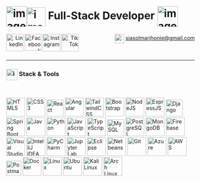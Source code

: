 # <img src="https://github.com/user-attachments/assets/2dd2612e-52c8-4733-aaf5-ba02b0d2797c" alt="image" width="55" align="center" /><img src="https://github.com/user-attachments/assets/bbaccd70-2903-44c4-bee7-4d6b1fb14bab" alt="image" width="50" align="center" /> **Full-Stack Developer** <img src="https://github.com/user-attachments/assets/ef91acaf-f840-47b3-a61e-23ec73050d81" alt="image" width="55" align="center" />
 




<div align="right" justify-content="center">
  <a href="https://www.linkedin.com/in/marjhonie-siasol/" target="_blank"><img src="https://img.icons8.com/color/240/linkedin-circled--v1.png" alt="LinkedIn"width="46" height="46" align="left"/></a>
  <a href="https://www.facebook.com/marjhonie.dev" target="_blank"><img src="https://img.icons8.com/fluency/240/facebook-new.png" alt="Facebook" width="45" height="45" align="left"/></a>
  <a href="https://www.instagram.com/marjhonie.dev/" target="_blank"><img src="https://img.icons8.com/fluency/240/instagram-new.png" alt="Instagram" width="47" height="47" align="left"/></a>
  <a href="https://www.tiktok.com/@marjhonie.dev" target="_blank"><img src="https://img.icons8.com/color/480/tiktok--v1.png" alt="TikTok" width="47" height="47" align="left"/></a>

  <img src="https://img.icons8.com/color/100/gmail-new.png" alt="gmail" width="25" height="25" align="center"/> siasolmarjhonie@gmail.com
</div>

<br>

---

### <img src="https://github.com/user-attachments/assets/744e0cbd-18c1-4db7-9317-56dc9cf90619" alt="image" width="30" align="center" /> Stack & Tools

<br>

<p align="left">
    <img width="50" height="50" src="https://img.icons8.com/color/100/html-5.png" alt="HTML5">
    <img width="50" height="50" src="https://img.icons8.com/color/100/css3.png" alt="CSS3">
    <img width="45" height="45" src="https://img.icons8.com/color/100/react-native.png" alt="React">
    <img width="50" height="50" src="https://img.icons8.com/color/100/angularjs.png" alt="Angular">
    <img width="50" height="50" src="https://img.icons8.com/color/100/tailwindcss.png" alt="TailwindCSS">
    <img width="50" height="50" src="https://img.icons8.com/color/100/bootstrap.png" alt="Bootstrap">
    <img width="50" height="50" src="https://img.icons8.com/fluency/144/node-js.png" alt="NodeJS">
    <img width="50" height="50" src="https://img.icons8.com/officexs/160/express-js.png" alt="ExpressJS">
    <img width="45" height="45" src="https://img.icons8.com/external-tal-revivo-shadow-tal-revivo/96/external-django-a-high-level-python-web-framework-that-encourages-rapid-development-logo-shadow-tal-revivo.png" alt="Django">
    <img width="50" height="50" src="https://img.icons8.com/color/100/spring-logo.png" alt="Spring Boot">
    <img width="50" height="50" src="https://img.icons8.com/color/100/java-coffee-cup-logo.png" alt="Java">
    <img width="50" height="50" src="https://img.icons8.com/color/100/python.png" alt="Python">
    <img width="50" height="50" src="https://img.icons8.com/color/100/javascript.png" alt="JavaScript">
    <img width="50" height="50" src="https://img.icons8.com/color/100/typescript.png" alt="TypeScript">
    <img width="45" height="45" src="https://img.icons8.com/external-those-icons-flat-those-icons/96/external-MySQL-programming-and-development-those-icons-flat-those-icons.png" alt="MySQL">
    <img width="50" height="50" src="https://img.icons8.com/color/100/postgreesql.png" alt="PostgreSQL"/>
    <img width="50" height="50" src="https://img.icons8.com/external-tal-revivo-shadow-tal-revivo/96/external-mongodb-a-cross-platform-document-oriented-database-program-logo-shadow-tal-revivo.png" alt="MongoDB">
    <img width="50" height="50" src="https://img.icons8.com/color/100/firebase.png" alt="Firebase">
    <img width="50" height="50" src="https://img.icons8.com/color/100/visual-studio-code-2019.png" alt="Visual Studio Code">
    <img width="50" height="50" src="https://img.icons8.com/color/100/intellij-idea.png" alt="IntelliJ IDEA">
    <img width="50" height="50" src="https://img.icons8.com/color/100/pycharm.png" alt="PyCharm">
    <img width="50" height="50" src="https://img.icons8.com/fluency/144/jupyter.png" alt="Jupyter Lab">
    <img width="50" height="50" src="https://img.icons8.com/officexs/80/java-eclipse.png" alt="Eclipse">
    <img width="50" height="50" src="https://img.icons8.com/color/144/apache-netbeans.png" alt="Netbeans"/>
    <img width="50" height="50" src="https://img.icons8.com/color/100/git.png" alt="Git">
    <img width="50" height="50" src="https://img.icons8.com/fluency/144/azure-1.png" alt="Azure"/>
    <img width="50" height="50" src="https://img.icons8.com/nolan/128/amazon-web-services.png" alt="AWS"/>
    <img width="40" height="40" src="https://img.icons8.com/external-tal-revivo-color-tal-revivo/96/external-postman-is-the-only-complete-api-development-environment-logo-color-tal-revivo.png" alt="Postman">
    <img width="50" height="50" src="https://img.icons8.com/color/100/docker.png" alt="Docker">
    <img width="50" height="50" src="https://img.icons8.com/color/96/linux--v1.png" alt="Linux"/>
    <img width="50" height="50" src="https://img.icons8.com/color/100/ubuntu.png" alt="Ubuntu">
    <img width="50" height="50" src="https://img.icons8.com/color/100/kali-linux.png" alt="Kali Linux">
    <img width="50" height="50" src="https://img.icons8.com/color/100/arch-linux.png" alt="Arch Linux">


</p>

